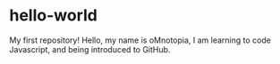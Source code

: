 # hello-world
My first repository!
Hello, my name is oMnotopia, I am learning to code Javascript, and being introduced to GitHub.
